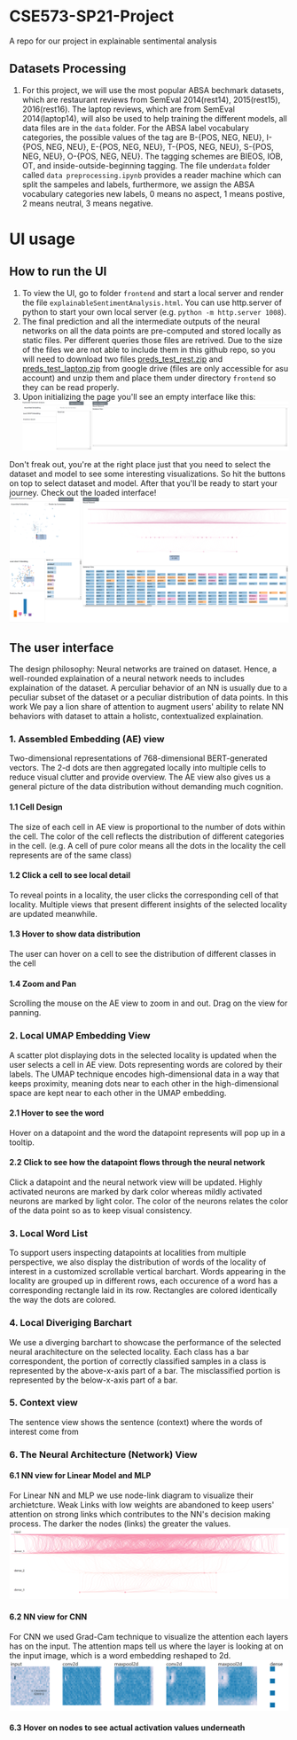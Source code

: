 # CSE573-SP21-Project
A repo for our project in explainable sentimental analysis

## Datasets Processing
  1. For this project, we will use the most popular ABSA bechmark datasets, which are restaurant reviews from SemEval 2014(rest14), 2015(rest15), 2016(rest16). The laptop reviews, which are from SemEval 2014(laptop14), will also be used to help training the different models, all data files are in the `data` folder. For the ABSA label vocabulary categories, the possible values of the tag are B-{POS, NEG, NEU}, I-{POS, NEG, NEU}, E-{POS, NEG, NEU}, T-{POS, NEG, NEU}, S-{POS, NEG, NEU}, O-{POS, NEG, NEU}. The tagging schemes are BIEOS, IOB, OT, and inside-outside-beginning tagging. The file under`data` folder called `data preprocessing.ipynb` provides a reader machine which can split the sampeles and labels, furthermore, we assign the ABSA vocabulary categories new labels, 0 means no aspect, 1 means postive, 2 means neutral, 3 means negative.


# UI usage
## How to run the UI
  1. To view the UI, go to folder `frontend` and start a local server and render the file `explainableSentimentAnalysis.html`. You can use http.server of python to start your own local server (e.g. `python -m http.server 1008`).
  2. The final prediction and all the intermediate outputs of the neural networks on all the data points are pre-computed and stored locally as static files. Per different queries those files are retrived. Due to the size of the files we are not able to include them in this github repo, so you will need to download two files [preds_test_rest.zip](https://drive.google.com/file/d/1Y4yhjeHo3Hm_qmOMTLC6jUg3jTyl23hp/view?usp=sharing) and [preds_test_laptop.zip](https://drive.google.com/file/d/1bkTh7Cd5vxpozOf4WBE-njo_r_23GH8R/view?usp=sharing) from google drive (files are only accessible for asu account) and unzip them and place them under directory `frontend` so they can be read properly.
  3. Upon initializing the page you'll see an empty interface like this:
  ![init](init.PNG)

  Don't freak out, you're at the right place just that you need to select the dataset and model to see some interesting visualizations. So hit the buttons on top to select dataset and model. After that you'll be ready to start your journey. Check out the loaded interface!
  ![interface](interface.PNG)
  
## The user interface
The design philosophy: Neural networks are trained on dataset. Hence, a well-rounded explaination of a neural network needs to includes explaination of the dataset. A perculiar behavior of an NN is usually due to a peculiar subset of the dataset or a peculiar distribution of data points. In this work We pay a lion share of attention to augment users' ability to relate NN behaviors with dataset to attain a holistc, contextualized explaination.

### 1. Assembled Embedding (AE) view
Two-dimensional representations of 768-dimensional BERT-generated vectors. The 2-d dots are then aggregated locally into multiple cells to reduce visual clutter and provide overview. The AE view also gives us a general picture of the data distribution without demanding much cognition.
#### 1.1 Cell Design
The size of each cell in AE view is proportional to the number of dots within the cell. The color of the cell reflects the distribution of different categories in the cell. (e.g. A cell of pure color means all the dots in the locality the cell represents are of the same class)
#### 1.2 Click a cell to see local detail
To reveal points in a locality, the user clicks the corresponding cell of that locality. Multiple views that present different insights of the selected locality are updated meanwhile.
#### 1.3 Hover to show data distribution
The user can hover on a cell to see the distribution of different classes in the cell
#### 1.4 Zoom and Pan
Scrolling the mouse on the AE view to zoom in and out. Drag on the view for panning.
### 2. Local UMAP Embedding View
A scatter plot displaying dots in the selected locality is updated when the user selects a cell in AE view. Dots representing words are colored by their labels. The UMAP technique encodes high-dimensional data in a way that keeps proximity, meaning dots near to each other in the high-dimensional space are kept near to each other in the UMAP embedding.
#### 2.1 Hover to see the word
Hover on a datapoint and the word the datapoint represents will pop up in a tooltip.
#### 2.2 Click to see how the datapoint flows through the neural network
Click a datapoint and the neural network view will be updated. Highly activated neurons are marked by dark color whereas mildly activated neurons are marked by light color. The color of the neurons relates the color of the data point so as to keep visual consistency.
### 3. Local Word List
To support users inspecting datapoints at localities from multiple perspective, we also display the distribution of words of the locality of interest in a customized scrollable vertical barchart. Words appearing in the locality are grouped up in different rows, each occurence of a word has a corresponding rectangle laid in its row. Rectangles are colored identically the way the dots are colored.
### 4. Local Diveriging Barchart
We use a diverging barchart to showcase the performance of the selected neural arachitecture on the selected locality. Each class has a bar correspondent, the portion of correctly classified samples in a class is represented by the above-x-axis part of a bar. The misclassified portion is represented by the below-x-axis part of a bar.
### 5. Context view
The sentence view shows the sentence (context) where the words of interest come from
### 6. The Neural Architecture (Network) View 
#### 6.1 NN view for Linear Model and MLP
For Linear NN and MLP we use node-link diagram to visualize their archietcture. Weak Links with low weights are abandoned to keep users' attention on strong links which contributes to the NN's decision making process. The darker the nodes (links) the greater the values.
![linear NN](nn.PNG)
#### 6.2 NN view for CNN
For CNN we used Grad-Cam technique to visualize the attention each layers has on the input. The attention maps tell us where the layer is looking at on the input image, which is a word embedding reshaped to 2d.
![CNN](cnn.PNG)
#### 6.3 Hover on nodes to see actual activation values underneath

